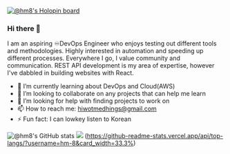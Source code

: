 [![@hm8's Holopin board](https://holopin.me/hm8)](https://holopin.io/@hm8)

### Hi there 👋

I am an aspiring ♾DevOps Engineer who enjoys testing out different tools and methodologies. Highly interested in automation and speeding up different processes. Everywhere I go, I value community and communication. REST API development is my area of expertise, however I've dabbled in building websites with React.

- 🌱 I’m currently learning about DevOps and Cloud(AWS)
- 👯 I’m looking to collaborate on any projects that can help me learn
- 🤔 I’m looking for help with finding projects to work on
- 📫 How to reach me: hiwotmedhings@gmail.com
- ⚡ Fun fact: I can lowkey listen to Korean

![@hm8's GitHub stats](https://github-readme-stats.vercel.app/api?username=hm-8&hide=stars,issues&count_private=true&show_icons=true&theme=transparent&card_width=33.3%) <img src="https://github-readme-streak-stats.herokuapp.com/?user=hm-8&theme=transparent&card_width=33.3%"> (https://github-readme-stats.vercel.app/api/top-langs/?username=hm-8&card_width=33.3%)


